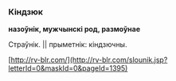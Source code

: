 ### Кіндзюк
**назоўнік, мужчынскі род, размоўнае**

Страўнік. || прыметнік: кіндзючны.

<a rel="author">[http://rv-blr.com/](http://rv-blr.com/slounik.jsp?letterId=0&maskId=0&pageId=1395)</a>
